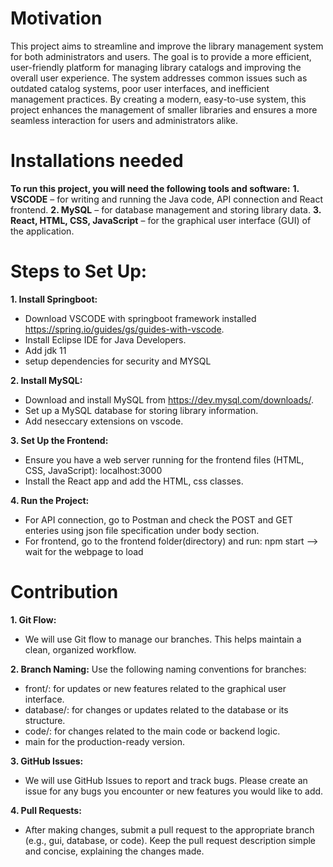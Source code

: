 # Motivation 
This project aims to streamline and improve the library management system for both administrators and users. The goal is to provide a more efficient, user-friendly platform for managing library catalogs and improving the overall user experience. The system addresses common issues such as outdated catalog systems, poor user interfaces, and inefficient management practices. By creating a modern, easy-to-use system, this project enhances the management of smaller libraries and ensures a more seamless interaction for users and administrators alike.


# Installations needed
**To run this project, you will need the following tools and software:** 
**1. VSCODE** – for writing and running the Java code, API connection and React frontend.
**2. MySQL** – for database management and storing library data.
**3. React, HTML, CSS, JavaScript** – for the graphical user interface (GUI) of the application.

# Steps to Set Up:
**1. Install Springboot:**
- Download VSCODE with springboot framework installed https://spring.io/guides/gs/guides-with-vscode.
- Install Eclipse IDE for Java Developers.
- Add jdk 11
- setup dependencies for security and MYSQL
   
**2. Install MySQL:**
- Download and install MySQL from https://dev.mysql.com/downloads/.
- Set up a MySQL database for storing library information.
- Add neseccary extensions on vscode.

**3. Set Up the Frontend:**
- Ensure you have a web server running for the frontend files (HTML, CSS, JavaScript): localhost:3000
- Install the React app and add the HTML, css classes.

**4. Run the Project:**
- For API connection, go to Postman and check the POST and GET enteries using json file specification under body section.
- For frontend, go to the frontend folder(directory) and run: npm start --> wait for the webpage to load
# Contribution 
**1. Git Flow:**
- We will use Git flow to manage our branches. This helps maintain a clean, organized workflow.

**2. Branch Naming:**
Use the following naming conventions for branches:
- front/<feature-name>:  for updates or new features related to the graphical user interface.
- database/<feature-name>: for changes or updates related to the database or its structure.
- code/<feature-name>:  for changes related to the main code or backend logic.
- main for the production-ready version.
   
**3. GitHub Issues:**
- We will use GitHub Issues to report and track bugs. Please create an issue for any bugs you encounter or new features you would like to add.

**4. Pull Requests:**
- After making changes, submit a pull request to the appropriate branch (e.g., gui, database, or code). Keep the pull request description simple and concise, explaining the changes made.


